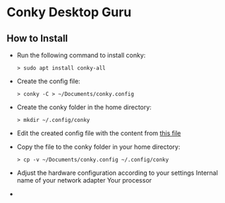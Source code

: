 # Conky Desktop Guru
## How to Install
   - Run the following command to install conky:

         > sudo apt install conky-all
   - Create the config file:

         > conky -C > ~/Documents/conky.config
   - Create the conky folder in the home directory:

         > mkdir ~/.config/conky
   - Edit the created config file with the content from [this file](https://github.com/moabdrabou/Conky_Desktop_Guru/blob/main/conky.config)
   - Copy the file to the conky folder in your home directory:

         > cp -v ~/Documents/conky.config ~/.config/conky
   - Adjust the hardware configuration according to your settings
         Internal name of your network adapter
         Your processor
         
   - 



